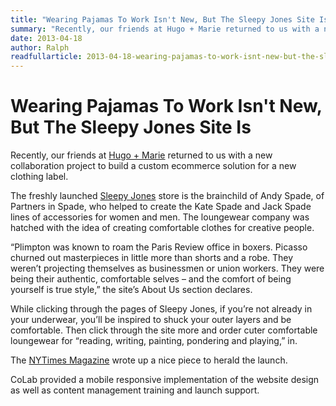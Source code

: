```yaml
---
title: "Wearing Pajamas To Work Isn't New, But The Sleepy Jones Site Is"
summary: "Recently, our friends at Hugo + Marie returned to us with a new collaboration project to build a custom ecommerce solution for a new clothing label."
date: 2013-04-18
author: Ralph
readfullarticle: 2013-04-18-wearing-pajamas-to-work-isnt-new-but-the-sleepy-jones-site-is
---
```


# Wearing Pajamas To Work Isn't New, But The Sleepy Jones Site Is

Recently, our friends at [Hugo + Marie](http://www.hugoandmarie.com/) returned to us with a new collaboration project to build a custom ecommerce solution for a new clothing label.

The freshly launched [Sleepy Jones](http://sleepyjones.com/) store is the brainchild of Andy Spade, of Partners in Spade, who helped to create the Kate Spade and Jack Spade lines of accessories for women and men. The loungewear company was hatched with the idea of creating comfortable clothes for creative people.

“Plimpton was known to roam the Paris Review office in boxers. Picasso churned out masterpieces in little more than shorts and a robe. They weren’t projecting themselves as businessmen or union workers. They were being their authentic, comfortable selves – and the comfort of being yourself is true style,” the site’s About Us section declares.

While clicking through the pages of Sleepy Jones, if you’re not already in your underwear, you’ll be inspired to shuck your outer layers and be comfortable. Then click through the site more and order cuter comfortable loungewear for “reading, writing, painting, pondering and playing,” in.

The [NYTimes Magazine](http://tmagazine.blogs.nytimes.com/2013/04/18/sleepy-jones-ready-for-copy/) wrote up a nice piece to herald the launch.

CoLab provided a mobile responsive implementation of the website design as well as content management training and launch support.
